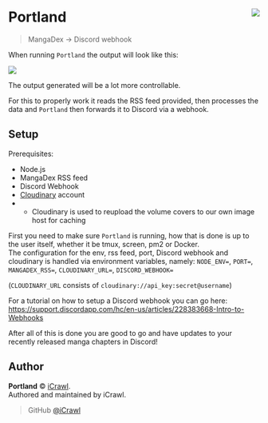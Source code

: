 # Portland <img src="https://i.imgur.com/yhSOd6X.png" align="right">
> MangaDex -> Discord webhook

When running `Portland` the output will look like this:

![](https://i.imgur.com/3t3s259.png)

The output generated will be a lot more controllable.

For this to properly work it reads the RSS feed provided, then processes the data and `Portland` then forwards it to Discord via a webhook.  

## Setup

Prerequisites:
- Node.js
- MangaDex RSS feed
- Discord Webhook
- [Cloudinary](https://cloudinary.com/) account
- - Cloudinary is used to reupload the volume covers to our own image host for caching

First you need to make sure `Portland` is running, how that is done is up to the user itself, whether it be tmux, screen, pm2 or Docker.  
The configuration for the env, rss feed, port, Discord webhook and cloudinary is handled via environment variables, namely: `NODE_ENV=`, `PORT=`, `MANGADEX_RSS=`, `CLOUDINARY_URL=`, `DISCORD_WEBHOOK=`

(`CLOUDINARY_URL` consists of `cloudinary://api_key:secret@username`)

For a tutorial on how to setup a Discord webhook you can go here: <https://support.discordapp.com/hc/en-us/articles/228383668-Intro-to-Webhooks>

After all of this is done you are good to go and have updates to your recently released manga chapters in Discord!

## Author

**Portland** © [iCrawl](https://github.com/iCrawl).  
Authored and maintained by iCrawl.

> GitHub [@iCrawl](https://github.com/iCrawl)
